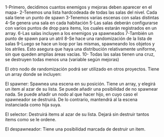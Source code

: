 
1-Primero, decidimos cuantos enemigos y mejoras deben aparecer en el mapa-
2-Tenemos una lista hardcodeada de todas las salas del nivel. Cada sala tiene un punto de spawn
3-Tenemos varias escenas con salas distintas 
4-Se genera una sala en cada habitación
5-Las salas deberán configurarse con varios puntos de drop para items, los cuales estarán registrados en un array.
6-Las salas incluyen a los enemigos ya spawneados
7-También un punto de spawn para un atril
8-Se hace una randomización de la lista de salas
9-Luego se hace un loop por las mismas, spawneando los objetos y los atriles. Esto asegura que haya una distribución relativamente uniforme, sin que queden amplias áreas vacías.
10- Todas las salas tienen una cruz, se destruyen todas menos una (variable según mejoras)


El otro nodo de randomización podrá ser utilizado en otros proyectos. Tiene un array donde se incluyen:

El spawner: Spawnea una escena en su posición. Tiene un array, y elegirá un item al azar de su lista. Se puede añadir una posibilidad de no spawnear nada. Se puede añadir un nodo al que hacer hijo, en cuyo caso el spawneador se destruirá. De lo contrario, mantendrá al la escena instanciada como hija suya.

El selector: Destruirá items al azar de su lista. Dejará sin destruir tantos items como se le ordene.

El despawneador: Tiene una posibilidad marcada de destruir un item.